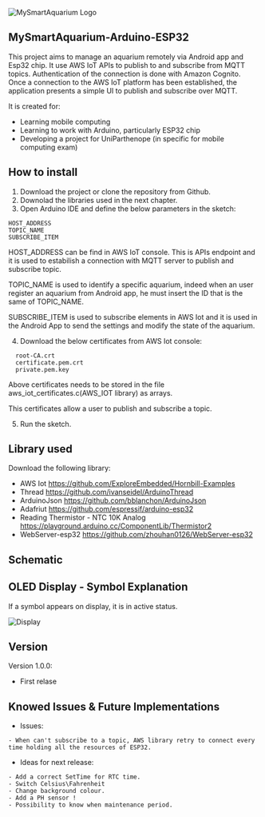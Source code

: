 ![MySmartAquarium Logo](https://github.com/teamTMM-UNP/MySmartAquarium/blob/master/graphic/logo_small.png)

## MySmartAquarium-Arduino-ESP32

This project aims to manage an aquarium remotely via Android app and Esp32 chip.
It use AWS IoT APIs to publish to and subscribe from MQTT topics. Authentication of the connection is done with Amazon Cognito. Once a connection to the AWS IoT platform has been established, the application presents a simple UI to publish and subscribe over MQTT.

It is created for:

  - Learning mobile computing
  - Learning to work with Arduino, particularly ESP32 chip
  - Developing a project for UniParthenope (in specific for mobile computing exam)
  
  
## How to install

  1. Download the project or clone the repository from Github.
  2. Downolad the libraries used in the next chapter.
  3. Open Arduino IDE and define the below parameters in the sketch:

```
HOST_ADDRESS
TOPIC_NAME
SUBSCRIBE_ITEM
```

  HOST_ADDRESS can be find in AWS IoT console. This is APIs endpoint and it is used to estabilish a connection with MQTT server to publish and subscribe topic.

  TOPIC_NAME is used to identify a specific aquarium, indeed when an user register an aquarium from Android app, he must insert the ID that is the same of TOPIC_NAME.

  SUBSCRIBE_ITEM is used to subscribe elements in AWS Iot and it is used in the Android App to send the settings and modify the state of the aquarium.

  4. Download the below certificates from AWS Iot console:

```
  root-CA.crt
  certificate.pem.crt
  private.pem.key
```
  Above certificates needs to be stored in the file aws_iot_certificates.c(AWS_IOT library) as arrays.

  This certificates allow a user to publish and subscribe a topic.

  5. Run the sketch.


## Library used

Download the following library:

  * AWS Iot https://github.com/ExploreEmbedded/Hornbill-Examples
  * Thread https://github.com/ivanseidel/ArduinoThread
  * ArduinoJson https://github.com/bblanchon/ArduinoJson
  * Adafriut https://github.com/espressif/arduino-esp32
  * Reading Thermistor - NTC 10K Analog https://playground.arduino.cc/ComponentLib/Thermistor2
  * WebServer-esp32 https://github.com/zhouhan0126/WebServer-esp32
  

## Schematic

## OLED Display - Symbol Explanation

If a symbol appears on display, it is in active status.

![Display](https://github.com/teamTMM-UNP/MySmartAquarium/blob/master/graphic/display.png)

## Version

Version 1.0.0:

* First relase

## Knowed Issues & Future Implementations

* Issues:

```
- When can't subscribe to a topic, AWS library retry to connect every time holding all the resources of ESP32.
```

* Ideas for next release:
```
- Add a correct SetTime for RTC time.
- Switch Celsius\Fahrenheit
- Change background colour.
- Add a PH sensor !
- Possibility to know when maintenance period.
```
